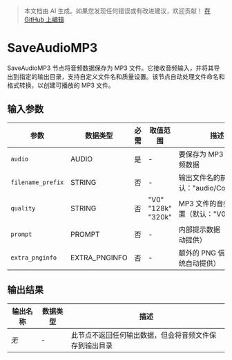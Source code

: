 > 本文档由 AI 生成。如果您发现任何错误或有改进建议，欢迎贡献！ [在 GitHub 上编辑](https://github.com/Comfy-Org/embedded-docs/blob/main/comfyui_embedded_docs/docs/SaveAudioMP3/zh.md)

# SaveAudioMP3

SaveAudioMP3 节点将音频数据保存为 MP3 文件。它接收音频输入，并将其导出到指定的输出目录，支持自定义文件名和质量设置。该节点自动处理文件命名和格式转换，以创建可播放的 MP3 文件。

## 输入参数

| 参数 | 数据类型 | 必需 | 取值范围 | 描述 |
|------|-----------|------|----------|-------------|
| `audio` | AUDIO | 是 | - | 要保存为 MP3 文件的音频数据 |
| `filename_prefix` | STRING | 否 | - | 输出文件名的前缀（默认："audio/ComfyUI"） |
| `quality` | STRING | 否 | "V0"<br>"128k"<br>"320k" | MP3 文件的音频质量设置（默认："V0"） |
| `prompt` | PROMPT | 否 | - | 内部提示数据（由系统自动提供） |
| `extra_pnginfo` | EXTRA_PNGINFO | 否 | - | 额外的 PNG 信息（由系统自动提供） |

## 输出结果

| 输出名称 | 数据类型 | 描述 |
|----------|-----------|-------------|
| *无* | - | 此节点不返回任何输出数据，但会将音频文件保存到输出目录 |
